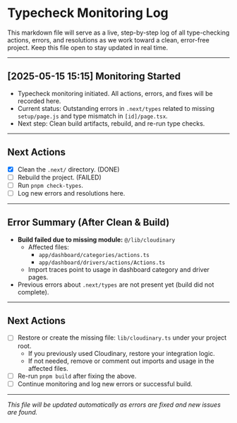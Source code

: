 # Typecheck Monitoring Log

This markdown file will serve as a live, step-by-step log of all type-checking actions, errors, and resolutions as we work toward a clean, error-free project. Keep this file open to stay updated in real time.

---

## [2025-05-15 15:15] Monitoring Started

- Typecheck monitoring initiated. All actions, errors, and fixes will be recorded here.
- Current status: Outstanding errors in `.next/types` related to missing `setup/page.js` and type mismatch in `[id]/page.tsx`.
- Next step: Clean build artifacts, rebuild, and re-run type checks.

---

## Next Actions
- [x] Clean the `.next/` directory. (DONE)
- [ ] Rebuild the project. (FAILED)
- [ ] Run `pnpm check-types`.
- [ ] Log new errors and resolutions here.

---

## Error Summary (After Clean & Build)
- **Build failed due to missing module:** `@/lib/cloudinary`
    - Affected files:
        - `app/dashboard/categories/actions.ts`
        - `app/dashboard/drivers/actions/Actions.ts`
    - Import traces point to usage in dashboard category and driver pages.
- Previous errors about `.next/types` are not present yet (build did not complete).

---

## Next Actions
- [ ] Restore or create the missing file: `lib/cloudinary.ts` under your project root.
    - If you previously used Cloudinary, restore your integration logic.
    - If not needed, remove or comment out imports and usage in the affected files.
- [ ] Re-run `pnpm build` after fixing the above.
- [ ] Continue monitoring and log new errors or successful build.

---

_This file will be updated automatically as errors are fixed and new issues are found._
